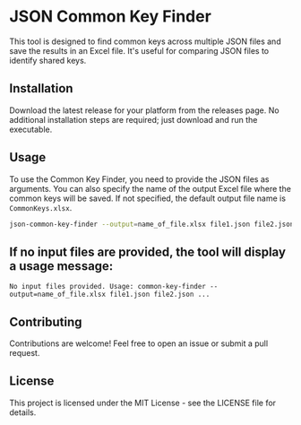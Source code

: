 # JSON Common Key Finder

This tool is designed to find common keys across multiple JSON files and save the results in an Excel file. It's useful for comparing JSON files to identify shared keys.

## Installation

Download the latest release for your platform from the releases page. No additional installation steps are required; just download and run the executable.

## Usage

To use the Common Key Finder, you need to provide the JSON files as arguments. You can also specify the name of the output Excel file where the common keys will be saved. If not specified, the default output file name is `CommonKeys.xlsx`.

```bash
json-common-key-finder --output=name_of_file.xlsx file1.json file2.json ...`
```

## If no input files are provided, the tool will display a usage message:
``No input files provided. Usage: common-key-finder --output=name_of_file.xlsx file1.json file2.json ...``

## Contributing
Contributions are welcome! Feel free to open an issue or submit a pull request.

## License
This project is licensed under the MIT License - see the LICENSE file for details.

